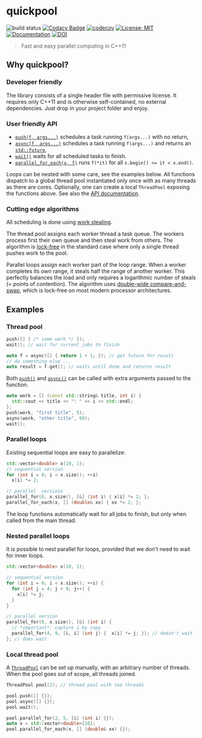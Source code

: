 # quickpool

![build status](https://github.com/tnagler/quickpool/actions/workflows/main.yml/badge.svg?branch=main)
[![Codacy Badge](https://app.codacy.com/project/badge/Grade/ed2deb06d4454ab3b488536426ec3066)](https://www.codacy.com/gh/tnagler/quickpool/dashboard?utm_source=github.com&amp;utm_medium=referral&amp;utm_content=tnagler/quickpool&amp;utm_campaign=Badge_Grade)
[![codecov](https://codecov.io/gh/tnagler/quickpool/branch/main/graph/badge.svg?token=ERPXZC8378)](https://codecov.io/gh/tnagler/quickpool)
[![License: MIT](https://img.shields.io/badge/License-MIT-yellow.svg)](https://opensource.org/licenses/MIT)
[![Documentation](https://img.shields.io/website/http/tnagler.github.io/quickpool.svg)](https://vinecopulib.github.io/pyvinecopulib/)
[![DOI](https://zenodo.org/badge/427536398.svg)](https://zenodo.org/badge/latestdoi/427536398)

> Fast and easy parallel computing in C++11

## Why quickpool?

### Developer friendly

The library consists of a single header file with permissive license. 
It requires only C++11 and is otherwise self-contained, no external dependencies.
Just drop in your project folder and enjoy.

### User friendly API

* [`push(f, args...)`](https://tnagler.github.io/quickpool/namespacequickpool.html#affc41895dab281715c271aca3649e830) schedules a task running `f(args...)` with no return,   
* [`async(f, args...)`](https://tnagler.github.io/quickpool/namespacequickpool.html#a10575809d24ead3716e312585f90a94a) schedules a task running `f(args...)` and returns an [`std::future`](https://en.cppreference.com/w/cpp/thread/future), 
* [`wait()`](https://tnagler.github.io/quickpool/namespacequickpool.html#a086671a25cc4f207112bc82a00688301) waits for all scheduled tasks to finish.
* [`parallel_for_each(x, f)`](https://tnagler.github.io/quickpool/namespacequickpool.html#aeb91fe18664b8d06523aba081174abe3) runs `f(*it)` for all  `x.begin() <= it < x.end()`.

Loops can be nested with some care, see the examples below. All functions 
dispatch to a global thread pool instantiated only once with as 
many threads as there are cores. Optionally, one can create a local `ThreadPool`
exposing the functions above. See also the [API documentation](https://tnagler.github.io/quickpool/).

### Cutting edge algorithms

All scheduling is done using [work stealing](https://en.wikipedia.org/wiki/Work_stealing).

The thread pool assigns each worker thread a task queue. The workers process 
first their own queue and then steal work from others. The algorithm is [lock-free](https://en.wikipedia.org/wiki/Non-blocking_algorithm)
in the standard case where only a single thread pushes work to the pool. 

Parallel loops assign each worker part of the loop range.
When a worker completes its own range, it steals half the range
of another worker. This perfectly balances the load and only requires a logarithmic number of steals (= points of contention). The algorithm uses 
[double-wide compare-and-swap](https://en.wikipedia.org/wiki/Compare-and-swap#Extensions), which is lock-free on most modern processor
architectures.


## Examples


### Thread pool

```cpp
push([] { /* some work */ });
wait(); // wait for current jobs to finish

auto f = async([] { return 1 + 1; }); // get future for result
// do something else ...
auto result = f.get(); // waits until done and returns result
```

Both [`push()`](https://tnagler.github.io/quickpool/namespacequickpool.html#affc41895dab281715c271aca3649e830)
and [`async()`](https://tnagler.github.io/quickpool/namespacequickpool.html#a10575809d24ead3716e312585f90a94a) 
can be called with extra arguments passed to the function.

```cpp
auto work = [] (const std::string& title, int i) { 
  std::cout << title << ": " << i << std::endl; 
};
push(work, "first title", 5);
async(work, "other title", 99);
wait();
```

### Parallel loops

Existing sequential loops are easy to parallelize:
```cpp
std::vector<double> x(10, 1);
// sequential version
for (int i = 0; i < x.size(); ++i) 
  x[i] *= 2;

// parallel  versions
parallel_for(0, x.size(), [&] (int i) { x[i] *= 2; };
parallel_for_each(x, [] (double& xx) { xx *= 2; };
```
The loop functions automatically wait for all jobs to finish, but only when 
called from the main thread. 

### Nested parallel loops

It is possible to nest parallel for loops, provided that we don't need to wait
for inner loops.
```cpp
std::vector<double> x(10, 1);

// sequential version
for (int i = 0; i < x.size(); ++i) {
  for (int j = 4; j < 9; j++) {
    x[i] *= j;
  }
}

// parallel version
parallel_for(0, x.size(), [&] (int i) { 
  // *important*: capture i by copy
  parallel_for(4, 9, [&, i] (int j) {  x[i] *= j; }); // doesn't wait
}; // does wait
```

### Local thread pool

A [`ThreadPool`](https://tnagler.github.io/quickpool/classquickpool_1_1ThreadPool.html) 
can be set up manually, with an arbitrary number of threads. When the pool 
goes out of scope, all threads joined.

```cpp
ThreadPool pool(2); // thread pool with two threads

pool.push([] {});
pool.async([] {});
pool.wait();

pool.parallel_for(2, 5, [&] (int i) {});
auto x = std::vector<double>{10};
pool.parallel_for_each(x, [] (double& xx) {});
```

